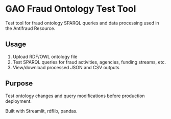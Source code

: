 # GAO Fraud Ontology Test Tool

Test tool for fraud ontology SPARQL queries and data processing used in the Antifraud Resource.

## Usage
1. Upload RDF/OWL ontology file
2. Test SPARQL queries for fraud activities, agencies, funding streams, etc.
3. View/download processed JSON and CSV outputs

## Purpose
Test ontology changes and query modifications before production deployment.

Built with Streamlit, rdflib, pandas.
